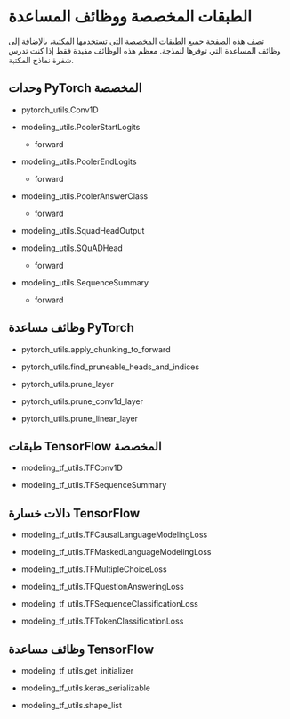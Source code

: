 # الطبقات المخصصة ووظائف المساعدة

تصف هذه الصفحة جميع الطبقات المخصصة التي تستخدمها المكتبة، بالإضافة إلى وظائف المساعدة التي توفرها لنمذجة. معظم هذه الوظائف مفيدة فقط إذا كنت تدرس شفرة نماذج المكتبة.

## وحدات PyTorch المخصصة

- pytorch_utils.Conv1D

- modeling_utils.PoolerStartLogits

    - forward

- modeling_utils.PoolerEndLogits

    - forward

- modeling_utils.PoolerAnswerClass

    - forward

- modeling_utils.SquadHeadOutput

- modeling_utils.SQuADHead

    - forward

- modeling_utils.SequenceSummary

    - forward

## وظائف مساعدة PyTorch

- pytorch_utils.apply_chunking_to_forward

- pytorch_utils.find_pruneable_heads_and_indices

- pytorch_utils.prune_layer

- pytorch_utils.prune_conv1d_layer

- pytorch_utils.prune_linear_layer

## طبقات TensorFlow المخصصة

- modeling_tf_utils.TFConv1D

- modeling_tf_utils.TFSequenceSummary

## دالات خسارة TensorFlow

- modeling_tf_utils.TFCausalLanguageModelingLoss

- modeling_tf_utils.TFMaskedLanguageModelingLoss

- modeling_tf_utils.TFMultipleChoiceLoss

- modeling_tf_utils.TFQuestionAnsweringLoss

- modeling_tf_utils.TFSequenceClassificationLoss

- modeling_tf_utils.TFTokenClassificationLoss

## وظائف مساعدة TensorFlow

- modeling_tf_utils.get_initializer

- modeling_tf_utils.keras_serializable

- modeling_tf_utils.shape_list